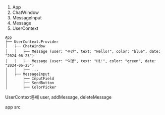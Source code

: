 1. App
2. ChatWindow
3. MessageInput
4. Message
5. UserContext

```
App
├── UserContext.Provider
│   ├── ChatWindow
│   │   ├── Message (user: "주인", text: "Hello!", color: "blue", date: "2024-06-25")
│   │   ├── Message (user: "익명", text: "Hi!", color: "green", date: "2024-06-25")
│   │   ├── ...
│   ├── MessageInput
│       ├── InputField
│       ├── SendButton
│       ├── ColorPicker

```

UserContext통해 user, addMessage, deleteMessage


app
src
